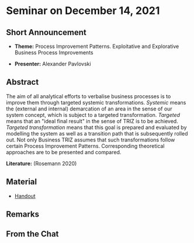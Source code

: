 # Seminar on December 14, 2021

## Short Announcement

* __Theme:__ Process Improvement Patterns. Exploitative and Explorative
  Business Process Improvements

* __Presenter:__ Alexander Pavlovski

## Abstract

The aim of all analytical efforts to verbalise business processes is to
improve them through targeted systemic transformations. _Systemic_ means the
(external and internal) demarcation of an area in the sense of our system
concept, which is subject to a targeted transformation.  _Targeted_ means that
an "ideal final result" in the sense of TRIZ is to be achieved. _Targeted
transformation_ means that this goal is prepared and evaluated by modelling
the system as well as a transition path that is subsequently rolled out. Not
only Business TRIZ assumes that such transformations follow certain Process
Improvement Patterns. Corresponding theoretical approaches are to be presented
and compared.

__Literature:__ (Rosemann 2020)


## Material

* [Handout](Handout.pdf)

## Remarks

## From the Chat
